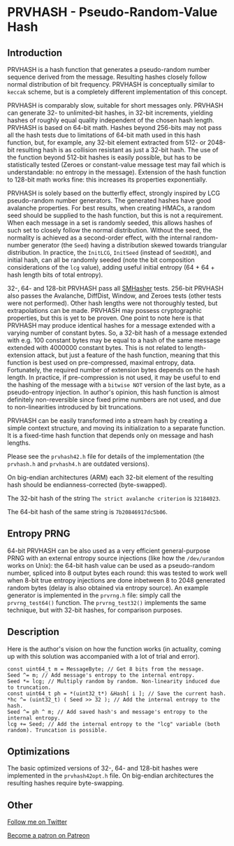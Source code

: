 # PRVHASH - Pseudo-Random-Value Hash #

## Introduction ##

PRVHASH is a hash function that generates a pseudo-random number sequence
derived from the message. Resulting hashes closely follow normal distribution
of bit frequency. PRVHASH is conceptually similar to `keccak` scheme, but is a
completely different implementation of this concept.

PRVHASH is comparably slow, suitable for short messages only. PRVHASH can
generate 32- to unlimited-bit hashes, in 32-bit increments, yielding hashes of
roughly equal quality independent of the chosen hash length. PRVHASH is based
on 64-bit math. Hashes beyond 256-bits may not pass all the hash tests due to
limitations of 64-bit math used in this hash function, but, for example, any
32-bit element extracted from 512- or 2048-bit resulting hash is as collision
resistant as just a 32-bit hash. The use of the function beyond 512-bit hashes
is easily possible, but has to be statistically tested (Zeroes or
constant-value message test may fail which is understandable: no entropy in
the message). Extension of the hash function to 128-bit math works fine: this
increases its properties exponentially.

PRVHASH is solely based on the butterfly effect, strongly inspired by LCG
pseudo-random number generators. The generated hashes have good avalanche
properties. For best results, when creating HMACs, a random seed should be
supplied to the hash function, but this is not a requirement. When each
message in a set is randomly seeded, this allows hashes of such set to closely
follow the normal distribution. Without the seed, the normality is achieved as
a second-order effect, with the internal random-number generator (the `Seed`)
having a distribution skewed towards triangular distribution. In practice,
the `InitLCG`, `InitSeed` (instead of `SeedXOR`), and initial hash, can all be
randomly seeded (note the bit composition considerations of the `lcg` value),
adding useful initial entropy (64 + 64 + hash length bits of total entropy).

32-, 64- and 128-bit PRVHASH pass all [SMHasher](https://github.com/rurban/smhasher)
tests. 256-bit PRVHASH also passes the Avalanche, DiffDist, Window, and Zeroes
tests (other tests were not performed). Other hash lengths were not
thoroughly tested, but extrapolations can be made. PRVHASH may possess
cryptographic properties, but this is yet to be proven. One point to note here
is that PRVHASH may produce identical hashes for a message extended with a
varying number of constant bytes. So, a 32-bit hash of a message extended with
e.g. 100 constant bytes may be equal to a hash of the same message extended
with 4000000 constant bytes. This is not related to length-extension attack,
but just a feature of the hash function, meaning that this function is best
used on pre-compressed, maximal entropy, data. Fortunately, the required
number of extension bytes depends on the hash length. In practice, if
pre-compression is not used, it may be useful to end the hashing of the
message with a `bitwise NOT` version of the last byte, as a pseudo-entropy
injection. In author's opinion, this hash function is almost definitely
non-reversible since fixed prime numbers are not used, and due to
non-linearities introduced by bit truncations.

PRVHASH can be easily transformed into a stream hash by creating a simple
context structure, and moving its initialization to a separate function. It is
a fixed-time hash function that depends only on message and hash lengths.

Please see the `prvhash42.h` file for details of the implementation (the
`prvhash.h` and `prvhash4.h` are outdated versions).

On big-endian architectures (ARM) each 32-bit element of the resulting hash
should be endianness-corrected (byte-swapped).

The 32-bit hash of the string `The strict avalanche criterion` is `32184023`.

The 64-bit hash of the same string is `7b20846917dc5b06`.

## Entropy PRNG ##

64-bit PRVHASH can be also used as a very efficient general-purpose PRNG with
an external entropy source injections (like how the `/dev/urandom` works on
Unix): the 64-bit hash value can be used as a pseudo-random number, spliced
into 8 output bytes each round: this was tested to work well when 8-bit true
entropy injections are done inbetween 8 to 2048 generated random bytes (delay
is also obtained via entropy source). An example generator is implemented in
the `prvrng.h` file: simply call the `prvrng_test64()` function. The
`prvrng_test32()` implements the same technique, but with 32-bit hashes, for
comparison purposes.

## Description ##

Here is the author's vision on how the function works (in actuality, coming up
with this solution was accompanied with a lot of trial and error).

    const uint64_t m = MessageByte; // Get 8 bits from the message.
    Seed ^= m; // Add message's entropy to the internal entropy.
    Seed *= lcg; // Multiply random by random. Non-linearity induced due to truncation.
    const uint64_t ph = *(uint32_t*) &Hash[ i ]; // Save the current hash.
    *hc ^= (uint32_t) ( Seed >> 32 ); // Add the internal entropy to the hash.
    Seed ^= ph ^ m; // Add saved hash's and message's entropy to the internal entropy.
	lcg += Seed; // Add the internal entropy to the "lcg" variable (both random). Truncation is possible.

## Optimizations ##

The basic optimized versions of 32-, 64- and 128-bit hashes were implemented
in the `prvhash42opt.h` file. On big-endian architectures the resulting hashes
require byte-swapping.

## Other ##

[Follow me on Twitter](https://twitter.com/AlekseyVaneev)

[Become a patron on Patreon](https://patreon.com/aleksey_vaneev)
